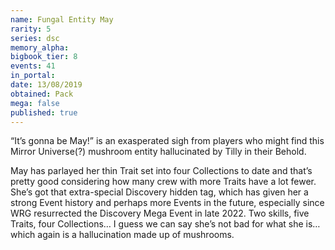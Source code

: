 ```yaml
---
name: Fungal Entity May
rarity: 5
series: dsc
memory_alpha:
bigbook_tier: 8
events: 41
in_portal:
date: 13/08/2019
obtained: Pack
mega: false
published: true
---
```


“It’s gonna be May!” is an exasperated sigh from players who might find this Mirror Universe(?) mushroom entity hallucinated by Tilly in their Behold. 

May has parlayed her thin Trait set into four Collections to date and that’s pretty good considering how many crew with more Traits have a lot fewer. She’s got that extra-special Discovery hidden tag, which has given her a strong Event history and perhaps more Events in the future, especially since WRG resurrected the Discovery Mega Event in late 2022. Two skills, five Traits, four Collections… I guess we can say she’s not bad for what she is… which again is a hallucination made up of mushrooms.
